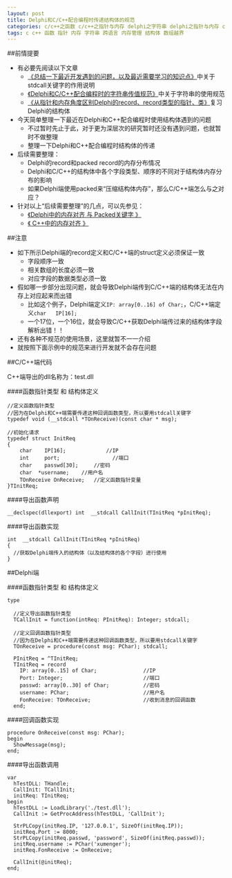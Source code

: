 ```yaml
---
layout: post
title: Delphi和C/C++配合编程时传递结构体的规范
categories: c/c++之函数 c/c++之指针与内存 delphi之字符串 delphi之指针与内存 c/c++之字符串 delphi之dll c/c++之dll 软件质量之内存管理
tags: c c++ 函数 指针 内存 字符串 跨语言 内存管理 结构体 数组越界
---
```


##前情提要

* 有必要先阅读以下文章
  * [《总结一下最近开发遇到的问题，以及最近需要学习的知识点》](http://www.xumenger.com/learn-plan-20151123/)中关于stdcall关键字的作用说明
  * [《Delphi和C/C++配合编程时的字符串传值规范》](http://www.xumenger.com/delphi-vcpp-string-chararray-20160511/)中关于字符串的使用规范
  * [《从指针和内存角度区别Delphi的record、record类型的指针、类》](http://www.xumenger.com/delphi-pointer-memory-record/)复习Delphi的结构体
* 今天简单整理一下最近在Delphi和C++配合编程时使用结构体遇到的问题
  * 不过暂时先止于此，对于更为深层次的研究暂时还没有遇到问题，也就暂时不做整理
  * 整理一下Delphi和C++配合编程时结构体的传递
* 后续需要整理：
  * Delphi的record和packed record的内存分布情况
  * Delphi和C/C++的结构体中各个字段类型、顺序的不同对于结构体内存分布的影响
  * 如果Delphi端使用packed来“压缩结构体内存”，那么C/C++端怎么与之对应？
* 针对以上“后续需要整理”的几点，可以先参见：
  * [《Delphi中的内存对齐 与 Packed关键字 》](http://blog.csdn.net/procedure1984/article/details/3057730)
  * [《 C++中的内存对齐 》](http://blog.csdn.net/procedure1984/article/details/3057703)
  
##注意

* 如下所示Delphi端的record定义和C/C++端的struct定义必须保证一致
  * 字段顺序一致
  * 相关数组的长度必须一致
  * 对应字段的数据类型必须一致
* 假如哪一步部分出现问题，就会导致Delphi端传到C/C++端的结构体无法在内存上对应起来而出错
  * 比如这个例子，Delphi端定义`IP: array[0..16] of Char;`，C/C++端定义`char	IP[16];`
  * 一个17位，一个16位，就会导致C/C++获取Delphi端传过来的结构体字段解析出错！！
* 还有各种不规范的使用场景，这里就暂不一一介绍
* 就按照下面示例中的规范来进行开发就不会存在问题

##C/C++端代码

C++端导出的dll名称为：test.dll

####函数指针类型 和 结构体定义

```
//定义函数指针类型
//因为在Delphi和C++端需要传递这种回调函数类型，所以要用stdcall关键字
typedef void (__stdcall *TOnReceive)(const char * msg);   

//初始化请求
typedef struct InitReq
{
	char	IP[16];				//IP
	int		port;				  //端口
	char	passwd[30];		//密码
	char  *username;    //用户名
	TOnReceive OnReceive;   //定义函数指针变量
}TInitReq;
```

####导出函数声明

```
__declspec(dllexport) int  __stdcall CallInit(TInitReq *pInitReq);
```

####导出函数实现

```
int  __stdcall CallInit(TInitReq *pInitReq)
{
  //获取Delphi端传入的结构体（以及结构体的各个字段）进行使用
}
```

##Delphi端

####函数指针类型 和 结构体定义

```
type

  //定义导出函数指针类型
  TCallInit = function(intReq: PInitReq): Integer; stdcall;

  //定义回调函数指针类型
  //因为在Delphi和C++端需要传递这种回调函数类型，所以要用stdcall关键字
  TOnReceive = procedure(const msg: PChar); stdcall;

  PInitReq = ^TInitReq;
  TInitReq = record
    IP: array[0..15] of Char;               //IP
    Port: Integer;                          //端口
    passwd: array[0..30] of Char;           //密码
    username: PChar;                        //用户名
    FonReceive: TOnReceive;                 //收到消息的回调函数
  end;
```

####回调函数实现

```
procedure OnReceive(const msg: PChar);
begin
  ShowMessage(msg);
end;
```

####导出函数调用

```
var
  hTestDLL: THandle;
  CallInit: TCallInit;
  initReq: TInitReq;
begin
  hTestDLL := LoadLibrary('./test.dll');
  CallInit := GetProcAddress(hTestDLL, 'CallInit');
  
  StrPLCopy(initReq.IP, '127.0.0.1', SizeOf(initReq.IP));
  initReq.Port := 8000;
  StrPLCopy(initReq.passwd, 'password', SizeOf(initReq.passwd));
  initReq.username := PChar('xumenger');
  initReq.FonReceive := OnReceive;
  
  CallInit(@initReq);
end;
```
